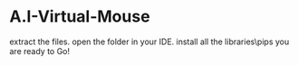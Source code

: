 # A.I-Virtual-Mouse
extract the files. open the folder in your IDE. 
install all the libraries\pips you are ready to Go!
